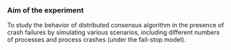 ### Aim of the experiment

To study the behavior of distributed consensus algorithm in the presence of crash failures by simulating various scenarios, including different numbers of processes and process crashes (under the fail-stop model).
